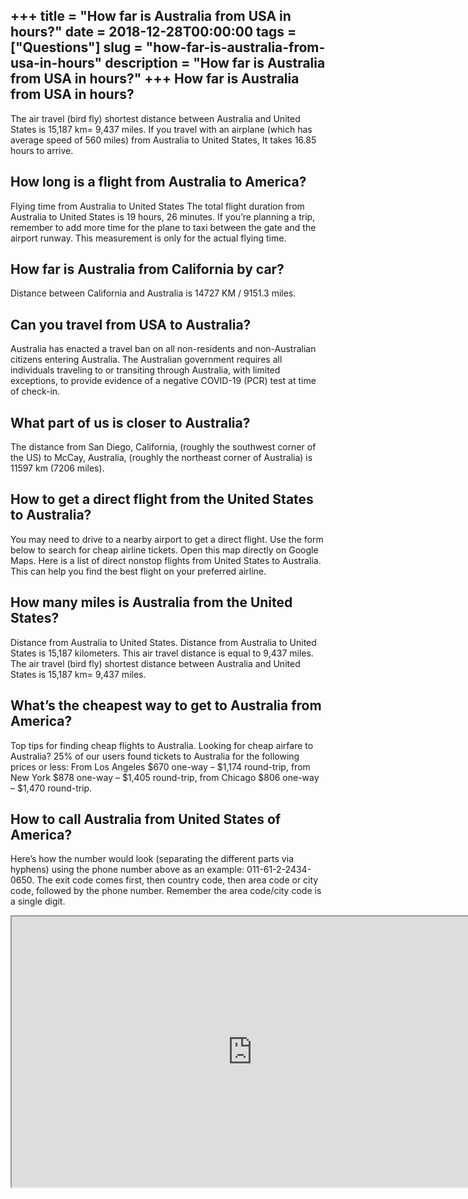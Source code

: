 +++
title = "How far is Australia from USA in hours?"
date = 2018-12-28T00:00:00
tags = ["Questions"]
slug = "how-far-is-australia-from-usa-in-hours"
description = "How far is Australia from USA in hours?"
+++
How far is Australia from USA in hours?
---------------------------------------

The air travel (bird fly) shortest distance between Australia and United States is 15,187 km= 9,437 miles. If you travel with an airplane (which has average speed of 560 miles) from Australia to United States, It takes 16.85 hours to arrive.

How long is a flight from Australia to America?
-----------------------------------------------

Flying time from Australia to United States The total flight duration from Australia to United States is 19 hours, 26 minutes. If you’re planning a trip, remember to add more time for the plane to taxi between the gate and the airport runway. This measurement is only for the actual flying time.

How far is Australia from California by car?
--------------------------------------------

Distance between California and Australia is 14727 KM / 9151.3 miles.

Can you travel from USA to Australia?
-------------------------------------

Australia has enacted a travel ban on all non-residents and non-Australian citizens entering Australia. The Australian government requires all individuals traveling to or transiting through Australia, with limited exceptions, to provide evidence of a negative COVID-19 (PCR) test at time of check-in.

What part of us is closer to Australia?
---------------------------------------

The distance from San Diego, California, (roughly the southwest corner of the US) to McCay, Australia, (roughly the northeast corner of Australia) is 11597 km (7206 miles).

How to get a direct flight from the United States to Australia?
---------------------------------------------------------------

You may need to drive to a nearby airport to get a direct flight. Use the form below to search for cheap airline tickets. Open this map directly on Google Maps. Here is a list of direct nonstop flights from United States to Australia. This can help you find the best flight on your preferred airline.

How many miles is Australia from the United States?
---------------------------------------------------

Distance from Australia to United States. Distance from Australia to United States is 15,187 kilometers. This air travel distance is equal to 9,437 miles. The air travel (bird fly) shortest distance between Australia and United States is 15,187 km= 9,437 miles.

What’s the cheapest way to get to Australia from America?
---------------------------------------------------------

Top tips for finding cheap flights to Australia. Looking for cheap airfare to Australia? 25% of our users found tickets to Australia for the following prices or less: From Los Angeles $670 one-way – $1,174 round-trip, from New York $878 one-way – $1,405 round-trip, from Chicago $806 one-way – $1,470 round-trip.

How to call Australia from United States of America?
----------------------------------------------------

Here’s how the number would look (separating the different parts via hyphens) using the phone number above as an example: 011-61-2-2434-0650. The exit code comes first, then country code, then area code or city code, followed by the phone number. Remember the area code/city code is a single digit.

<iframe allow="accelerometer; autoplay; clipboard-write; encrypted-media; gyroscope; picture-in-picture" allowfullscreen="" class="__youtube_prefs__  epyt-is-override  no-lazyload" data-no-lazy="1" data-origheight="433" data-origwidth="770" data-skipgform_ajax_framebjll="" height="433" id="_ytid_10707" loading="lazy" src="https://www.youtube.com/embed/ATUbyvAOrBE?enablejsapi=1&autoplay=0&cc_load_policy=0&cc_lang_pref=&iv_load_policy=1&loop=0&modestbranding=0&rel=1&fs=1&playsinline=0&autohide=2&theme=dark&color=red&controls=1&" title="YouTube player" width="770"></iframe>